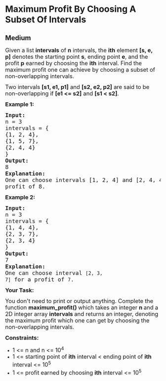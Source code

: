 # Maximum Profit By Choosing A Subset Of Intervals
## Medium
<div class="problems_problem_content__Xm_eO"><p><span style="font-size:18px">Given a list&nbsp;<strong>intervals</strong>&nbsp;of&nbsp;<strong>n</strong>&nbsp;intervals, the&nbsp;<strong>ith</strong>&nbsp;element&nbsp;<strong>[s, e, p]</strong>&nbsp;denotes the starting point&nbsp;<strong>s</strong>, ending point&nbsp;<strong>e</strong>, and the profit&nbsp;<strong>p</strong>&nbsp;earned by choosing the&nbsp;<strong>ith</strong>&nbsp;interval. Find the maximum profit one can achieve by choosing a subset of non-overlapping intervals.</span></p>

<p><span style="font-size:18px">Two intervals&nbsp;<strong>[s1, e1, p1]</strong>&nbsp;and&nbsp;<strong>[s2, e2, p2]</strong>&nbsp;are said to be non-overlapping if&nbsp;<strong>[e1 &lt;= s2]</strong>&nbsp;and&nbsp;<strong>[s1 &lt; s2]</strong>.</span></p>

<p><strong><span style="font-size:18px">Example 1:</span></strong></p>

<pre><span style="font-size:18px"><strong>Input:</strong></span>
<span style="font-size:18px">n = 3</span>
<span style="font-size:18px">intervals = {</span>
<span style="font-size:18px">{1, 2, 4},</span>
<span style="font-size:18px">{1, 5, 7},</span>
<span style="font-size:18px">{2, 4, 4}</span>
<span style="font-size:18px">}</span>
<span style="font-size:18px"><strong>Output:</strong></span>
<span style="font-size:18px">8</span>
<span style="font-size:18px"><strong>Explanation:</strong></span>
<span style="font-size:18px">One can choose intervals [1, 2, 4] and [2, 4, 4] for a 
profit of 8.</span></pre>

<p><strong><span style="font-size:18px">Example 2:</span></strong></p>

<pre><span style="font-size:18px"><strong>Input:</strong></span>
<span style="font-size:18px">n = 3</span>
<span style="font-size:18px">intervals = {</span>
<span style="font-size:18px">{1, 4, 4},</span>
<span style="font-size:18px">{2, 3, 7},</span>
<span style="font-size:18px">{2, 3, 4}</span>
<span style="font-size:18px">}</span>
<span style="font-size:18px"><strong>Output:</strong></span>
<span style="font-size:18px">7
<strong>Explanation:
</strong>One can choose interval&nbsp;<code>[2, 3, 7]</code>&nbsp;for a profit of&nbsp;<code>7</code>.</span>
</pre>

<p><strong><span style="font-size:18px">Your Task:</span></strong></p>

<p><span style="font-size:18px">You don't need to print or output anything. Complete the function <strong>maximum_profit()&nbsp;</strong>which takes an integer <strong>n&nbsp;</strong>and a 2D integer array <strong>intervals&nbsp;</strong>and returns an integer, denoting the maximum profit which one can get by choosing the non-overlapping intervals.</span></p>

<p><strong><span style="font-size:18px">Constraints:</span></strong></p>

<ul>
	<li><span style="font-size:18px">1 &lt;= n and n &lt;= 10<sup>4</sup></span></li>
	<li><span style="font-size:18px">1 &lt;= starting point of <strong>ith</strong> interval &lt;&nbsp;ending point of <strong>ith</strong> interval &lt;= 10<sup>5</sup></span></li>
	<li><span style="font-size:18px">1 &lt;= profit earned by choosing <strong>ith</strong> interval &lt;= 10<sup>5</sup></span></li>
</ul>
</div>